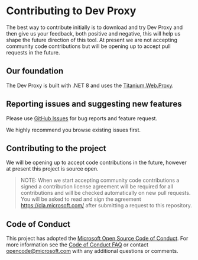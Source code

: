 # Contributing to Dev Proxy

The best way to contribute initially is to download and try Dev Proxy and then give us your feedback, both positive and negative, this will help us shape the future direction of this tool. At present we are not accepting community code contributions but will be opening up to accept pull requests in the future.

## Our foundation

The Dev Proxy is built with .NET 8 and uses the [Titanium.Web.Proxy](https://github.com/justcoding121/titanium-web-proxy).

## Reporting issues and suggesting new features

Please use [GitHub Issues](https://github.com/microsoft/dev-proxy/issues?q=is%3Aissue+is%3Aopen+sort%3Aupdated-desc) for bug reports and feature request.

We highly recommend you browse existing issues first.

## Contributing to the project

We will be opening up to accept code contributions in the future, however at present this project is source open.

> NOTE: When we start accepting community code contributions a signed a contribution license agreement will be required for all contributions and will be checked automatically on new pull requests. You will be asked to read and sign the agreement https://cla.microsoft.com/ after submitting a request to this repository.

## Code of Conduct

This project has adopted the [Microsoft Open Source Code of Conduct](https://opensource.microsoft.com/codeofconduct/). For more information see the [Code of Conduct FAQ](https://opensource.microsoft.com/codeofconduct/faq/) or contact [opencode@microsoft.com](mailto:opencode@microsoft.com) with any additional questions or comments.
